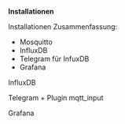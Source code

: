 
**Installationen**

Installationen Zusammenfassung:

 - Mosquitto
 - InfluxDB
 - Telegram für InfuxDB
 - Grafana



InfluxDB



Telegram + Plugin mqtt_input




Grafana
